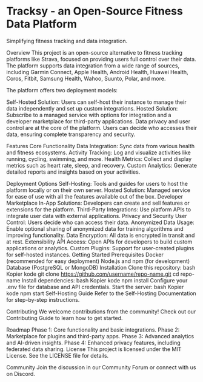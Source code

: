# Tracksy -  an Open-Source Fitness Data Platform
Simplifying fitness tracking and data integration.


Overview
  This project is an open-source alternative to fitness tracking platforms like Strava, focused on providing users full control over their data. The platform supports data integration from a wide range of sources, including Garmin Connect, Apple Health, Android Health, Huawei Health, Coros, Fitbit, Samsung Health, Wahoo, Suunto, Polar, and more.

The platform offers two deployment models:

Self-Hosted Solution: Users can self-host their instance to manage their data independently and set up custom integrations.
Hosted Solution: Subscribe to a managed service with options for integration and a developer marketplace for third-party applications.
Data privacy and user control are at the core of the platform. Users can decide who accesses their data, ensuring complete transparency and security.

Features
  Core Functionality
    Data Integration: Sync data from various health and fitness ecosystems.
    Activity Tracking: Log and visualize activities like running, cycling, swimming, and more.
    Health Metrics: Collect and display metrics such as heart rate, sleep, and recovery.
    Custom Analytics: Generate detailed reports and insights based on your activities.

Deployment Options
Self-Hosting: Tools and guides for users to host the platform locally or on their own server.
Hosted Solution: Managed service for ease of use with all the features available out of the box.
Developer Marketplace
In-App Solutions: Developers can create and sell features or extensions for the platform.
Third-Party Integrations: Use platform APIs to integrate user data with external applications.
Privacy and Security
User Control: Users decide who can access their data.
Anonymized Data Usage: Enable optional sharing of anonymized data for training algorithms and improving functionality.
Data Encryption: All data is encrypted in transit and at rest.
Extensibility
API Access: Open APIs for developers to build custom applications or analytics.
Custom Plugins: Support for user-created plugins for self-hosted instances.
Getting Started
Prerequisites
Docker (recommended for easy deployment)
Node.js and npm (for development)
Database (PostgreSQL or MongoDB)
Installation
Clone this repository:
bash
Kopier kode
git clone https://github.com/username/repo-name.git
cd repo-name
Install dependencies:
bash
Kopier kode
npm install
Configure your .env file for database and API credentials.
Start the server:
bash
Kopier kode
npm start
Self-Hosting Guide
Refer to the Self-Hosting Documentation for step-by-step instructions.

Contributing
We welcome contributions from the community! Check out our Contributing Guide to learn how to get started.

Roadmap
Phase 1: Core functionality and basic integrations.
Phase 2: Marketplace for plugins and third-party apps.
Phase 3: Advanced analytics and AI-driven insights.
Phase 4: Enhanced privacy features, including federated data sharing.
License
This project is licensed under the MIT License. See the LICENSE file for details.

Community
Join the discussion in our Community Forum or connect with us on Discord.
